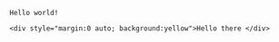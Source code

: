 <!DOCTYPE html>
<html lang="en">
<head>
    <meta charset="UTF-8">
    <title>Title</title>
    <link rel="stylesheet" href="../css/style.css">

</head>
<body>
    
    Hello world!
    
    <div style="margin:0 auto; background:yellow">Hello there </div>
    
    
</body>
</html>
